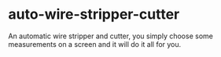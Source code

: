 # auto-wire-stripper-cutter
An automatic wire stripper and cutter, you simply choose some measurements on a screen and it will do it all for you.
